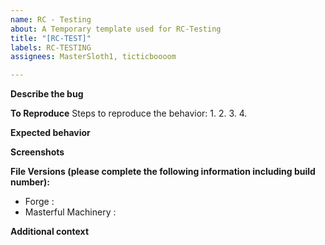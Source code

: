 ```yaml
---
name: RC - Testing
about: A Temporary template used for RC-Testing
title: "[RC-TEST]"
labels: RC-TESTING
assignees: MasterSloth1, ticticboooom

---
```


**Describe the bug**

**To Reproduce**
Steps to reproduce the behavior:
1. 
2. 
3. 
4. 

**Expected behavior**


**Screenshots**


**File Versions (please complete the following information including build number):**
 - Forge : 
 - Masterful Machinery : 

**Additional context**
